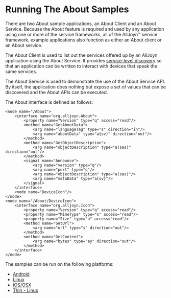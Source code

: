 # Running The About Samples

There are two About sample applications, an About Client and an About Service. 
Because the About feature is required and used by any application using one or 
more of the service frameworks, all of the AllJoyn&trade; service framework, 
example applications also function as either an About client or an About service. 

The About Client is used to list out the services offered up by an 
AllJoyn application using the About Service. It provides [service-level discovery][service_discovery] 
so that an application can be written to interact with devices that speak the same services.

The About Service is used to demonstrate the use of the About Service API.  By itself, the application does nothing but expose a set of values that can be discovered and the About APIs can be executed.

The About interface is defined as follows:

```
<node name="/About">
    <interface name="org.alljoyn.About">
        <property name="Version" type="q" access="read"/>
        <method name="GetAboutData">
            <arg name="languageTag" type="s" direction="in"/>
            <arg name="aboutData" type="a{sv}" direction="out"/>
        </method>
        <method name="GetObjectDescription">
            <arg name="objectDescription" type="a(sas)" direction="out"/>
        </method>
        <signal name="Announce">
            <arg name="version" type="q"/>
            <arg name="port" type="q"/>
            <arg name="objectDescription" type="a(sas)"/>
            <arg name="metaData" type="a{sv}"/>
        </signal>
    </interface>
    <node name="DeviceIcon"/>
</node>
<node name="/About/DeviceIcon">
    <interface name="org.alljoyn.Icon">
        <property name="Version" type="q" access="read"/>
        <property name="MimeType" type="s" access="read"/>
        <property name="Size" type="u" access="read"/>
        <method name="GetUrl">
            <arg name="url" type="s" direction="out"/>
        </method>
        <method name="GetContent">
            <arg name="bytes" type="ay" direction="out"/>
        </method>
    </interface>
</node>
```

The samples can be run on the following platforms:
* [Android][android]
* [Linux][linux]
* [iOS/OSX][ios_osx]
* [Thin - Linux][thin_linux]

[service_discovery]: /learn/core/about-announcement
[android]: /develop/run-sample-apps/about/android
[linux]: /develop/run-sample-apps/about/linux
[ios_osx]: /develop/run-sample-apps/about/ios_osx
[thin_linux]: /develop/run-sample-apps/about/thin_linux
